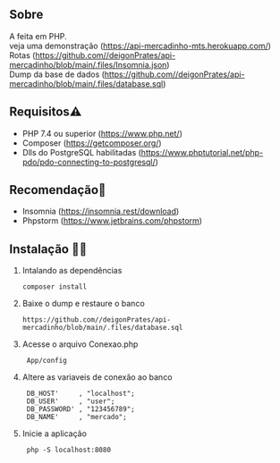 ## Sobre
A feita em PHP.  <br>veja uma demonstração (https://api-mercadinho-mts.herokuapp.com/)<br>
Rotas (https://github.com//deigonPrates/api-mercadinho/blob/main/.files/Insomnia.json)<br>
Dump da base de dados (https://github.com//deigonPrates/api-mercadinho/blob/main/.files/database.sql)


## Requisitos⚠️

- PHP 7.4 ou superior (https://www.php.net/)
- Composer (https://getcomposer.org/)
- Dlls do PostgreSQL habilitadas (https://www.phptutorial.net/php-pdo/pdo-connecting-to-postgresql/)


## Recomendação🚀
- Insomnia (https://insomnia.rest/download) 
- Phpstorm (https://www.jetbrains.com/phpstorm)

## Instalação 👨‍💻
1) Intalando as dependências<br>
   ```
   composer install
   ```
2) Baixe o dump e restaure o banco
   ```
   https://github.com//deigonPrates/api-mercadinho/blob/main/.files/database.sql
   ```
3) Acesse o arquivo Conexao.php <br>
   ```
    App/config
   ```
4) Altere as variaveis de conexão ao banco<br>
   ```
    DB_HOST'     , "localhost";
    DB_USER'     , "user";
    DB_PASSWORD' , "123456789";
    DB_NAME'     , "mercado";
   ```
   
5) Inicie a aplicação<br>
   ```
    php -S localhost:8080
   ```
